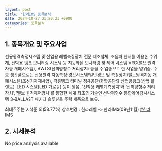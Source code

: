 ```yaml
---
layout: post
title: '한라IMS 종목분석'
date: 2024-10-27 21:20:23 +0900
categories: 종목분석
---
```


## 1. 종목개요 및 주요사업

선용원격측정시스템 및 산업용 레벨측정장치 전문 제조업체. 초음파 센서를 이용한 수위계, 선박용 탱크 모니터링 시스템 등 지능화된 모니터링 및 제어 시스템 VRC(밸브 원격자동 개폐시스템), BWTS(선박평형수 처리장치) 등을 주 업종으로 한 사업을 영위중. 주요 생산품으로는 선용원격 자동측정·경보시스템/일반경보 및 측정장치/밸브원격자동 개폐시스템(조선기자재사업), 각종탱크 터미널 정유공단/화학공단의 산업용탱크(산업 플랜트), LED 시스템(LED 가로등) 등이 있음. ‘선박용 레벨계측장치’와 ‘선박평형수 처리장치’, ‘밸브 원격제어장치’를 통합한 세계 최초의 기술인 선박평형수 통합제어감시시스템 3-BALLAST 패키지 솔루션을 주력 제품으로 보유.

최대주주는 지석준 외(58.77%) 상호변경 : 한라레벨 -> 한라IMS(09년11월)
[#한라IMS](#)

## 2. 시세분석

No price analysis available
